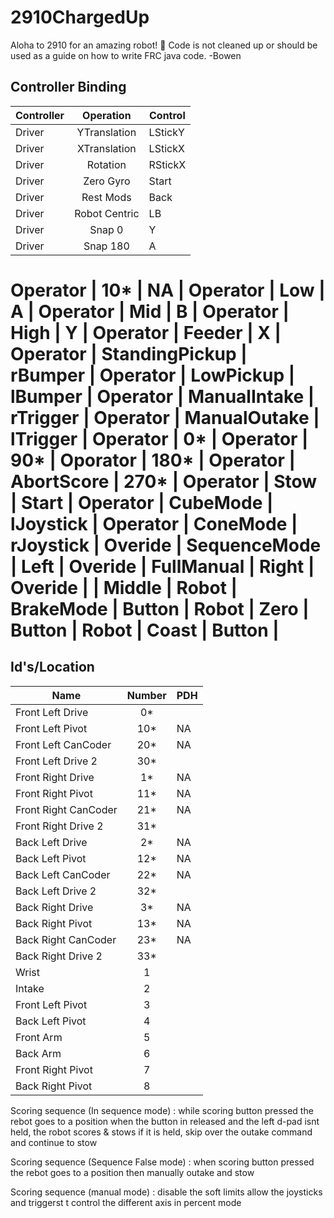 # 2910ChargedUp
Aloha to 2910 for an amazing robot! 🤙
Code is not cleaned up or should be used as a guide on how to write FRC java code. -Bowen

<h2> Controller Binding </h2>

 **Controller** | **Operation** | **Control** |
----------|:----------:|---------|
Driver | YTranslation | LStickY |
Driver | XTranslation | LStickX |
Driver | Rotation | RStickX |
Driver | Zero Gyro | Start |
Driver | Rest Mods | Back |
Driver | Robot Centric | LB |
Driver | Snap 0 | Y |
Driver | Snap 180 | A|

Operator | 10* | NA |
Operator | Low | A |
Operator | Mid | B |
Operator | High | Y |
Operator | Feeder | X |
Operator | StandingPickup | rBumper |
Operator | LowPickup | lBumper |
Operator | ManualIntake | rTrigger |
Operator | ManualOutake | lTrigger |
Operator | 0* |
Operator | 90* |
Oporator | 180* |
Operator | AbortScore | 270* |
Operator | Stow | Start |
Operator | CubeMode | lJoystick |
Operator | ConeMode | rJoystick |
Overide | SequenceMode | Left |
Overide | FullManual | Right |
Overide |  | Middle |
Robot | BrakeMode | Button |
Robot | Zero | Button |
Robot | Coast | Button |
=======

<h2> Id's/Location </h2>

**Name** | **Number** | **PDH** |
----------|:----------:|---------|
Front Left Drive | 0* |  |
Front Left Pivot | 10* | NA |
Front Left CanCoder | 20* | NA |
Front Left Drive 2 | 30* |  |
Front Right Drive | 1* | NA |
Front Right Pivot | 11* |NA |
Front Right CanCoder | 21* |NA |
Front Right Drive 2 | 31* |  |
Back Left Drive |2*| NA |
Back Left Pivot |12*| NA |
Back Left CanCoder |22*| NA |
Back Left Drive 2 | 32* |  |
Back Right Drive |3*| NA |
Back Right Pivot |13*| NA |
Back Right CanCoder |23*| NA |
Back Right Drive 2 | 33* |  |
Wrist | 1 |  |
Intake | 2 |  |
Front Left Pivot | 3 |  |
Back Left Pivot | 4 |  |
Front Arm | 5 |  |
Back Arm | 6 |  |
Front Right Pivot | 7 |  |
Back Right Pivot | 8 |  |

Scoring sequence (In sequence mode) :
while scoring button pressed 
  the rebot goes to a position
    when the button in released and the left d-pad isnt held, the robot scores & stows
    if it is held, skip over the outake command and continue to stow

Scoring sequence (Sequence False mode) :
when scoring button pressed 
  the rebot goes to a position
    then manually outake and stow

Scoring sequence (manual mode) :
disable the soft limits
allow the joysticks and triggerst t control the different axis in percent mode

